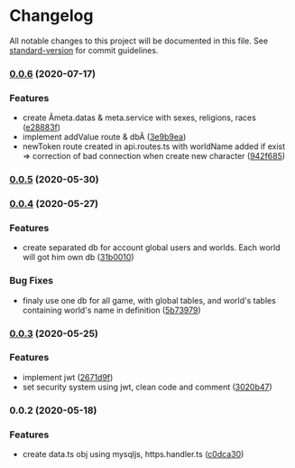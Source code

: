 # Changelog

All notable changes to this project will be documented in this file. See [standard-version](https://github.com/conventional-changelog/standard-version) for commit guidelines.

### [0.0.6](https://github.com/Math1987/enigmabackend/compare/v0.0.5...v0.0.6) (2020-07-17)


### Features

* create Ãmeta.datas & meta.service with sexes, religions, races ([e28883f](https://github.com/Math1987/enigmabackend/commit/e28883fd5085b9bac6d7fde4da54a55e123a00df))
* implement addValue route & dbÃ ([3e9b9ea](https://github.com/Math1987/enigmabackend/commit/3e9b9ea53e06d84cd9b56fb63efbe95e99d00f8a))
* newToken route created in api.routes.ts with worldName added if exist => correction of bad connection when create new character ([942f685](https://github.com/Math1987/enigmabackend/commit/942f6853f74d266e2ca7e82c0e23a9cc523fe40a))

### [0.0.5](https://github.com/Math1987/enigmabackend/compare/v0.0.4...v0.0.5) (2020-05-30)

### [0.0.4](https://github.com/Math1987/enigmabackend/compare/v0.0.3...v0.0.4) (2020-05-27)


### Features

* create separated db for account global users and worlds. Each world will got him own db ([31b0010](https://github.com/Math1987/enigmabackend/commit/31b001094b3fbb716eacfefba37b7114c4bfe737))


### Bug Fixes

* finaly use one db for all game, with global tables, and world's tables containing world's name in definition ([5b73979](https://github.com/Math1987/enigmabackend/commit/5b73979d7f92b6848c6c6b874beee14a1cd638bf))

### [0.0.3](https://github.com/Math1987/enigmabackend/compare/v0.0.2...v0.0.3) (2020-05-25)


### Features

* implement jwt ([2671d9f](https://github.com/Math1987/enigmabackend/commit/2671d9fecfc5e322d24aa62afd12697e2a223193))
* set security system using jwt, clean code and comment ([3020b47](https://github.com/Math1987/enigmabackend/commit/3020b47e9034abf239d993f0acb72ab347da7f85))

### 0.0.2 (2020-05-18)


### Features

* create data.ts obj using mysqljs, https.handler.ts ([c0dca30](https://github.com/Math1987/enigmabackend/commit/c0dca30af018981baabd9289846c4db7d736c313))
